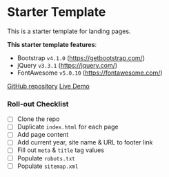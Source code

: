 # Starter Template
This is a starter template for landing pages.

**This starter template features**:
- Bootstrap `v4.1.0` (https://getbootstrap.com/)
- jQuery `v3.3.1` (https://jquery.com/)
- FontAwesome `v5.0.10` (https://fontawesome.com/)

[GitHub repository](https://github.com/Indionic/starter-template/)
[Live Demo](http://starter-template.indionic.com/)

### Roll-out Checklist
- [ ] Clone the repo
- [ ] Duplicate `index.html` for each page
- [ ] Add page content
- [ ] Add current year,  site name & URL to footer link
- [ ] Fill out `meta` & `title` tag values
- [ ] Populate `robots.txt`
- [ ] Populate `sitemap.xml`
